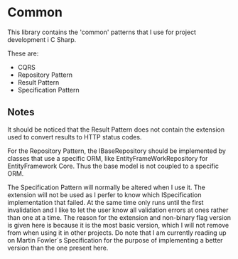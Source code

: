 # Common

This library contains the 'common' patterns that I use for project development i C Sharp.

These are:
- CQRS
- Repository Pattern
- Result Pattern
- Specification Pattern

## Notes

It should be noticed that the Result Pattern does not contain the extension used to convert results to HTTP status codes.

For the Repository Pattern, the IBaseRepository should be implemented by classes that use a specific ORM, like EntityFrameWorkRepository for EntityFramework Core. 
Thus the base model is not coupled to a specific ORM.

The Specification Pattern will normally be altered when I use it. The extension will not be used as I perfer to know which ISpecification implementation that failed.
At the same time only runs until the first invalidation and I like to let the user know all validation errors at ones rather than one at a time. 
The reason for the extension and non-binary flag version is given here is because it is the most basic version, which I will not remove from when using it in other projects. Do note that I am currently reading up on Martin Fowler´s Specification for the purpose of implementing a better version than the one present here.

